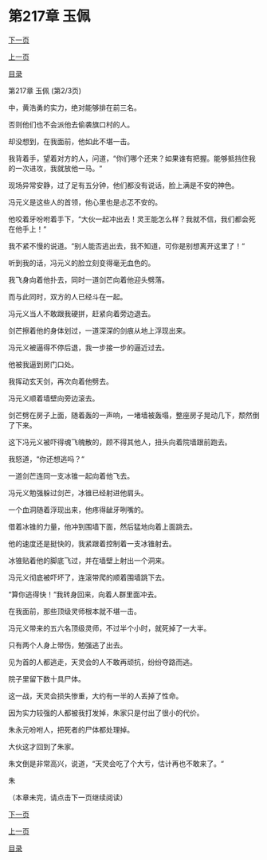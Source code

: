 <h1>第217章     玉佩</h1>
            <div><p><a href="./650_%E7%AC%AC217%E7%AB%A0_%E7%8E%89%E4%BD%A9.md">下一页</a></p><p><a href="./648_%E7%AC%AC217%E7%AB%A0_%E7%8E%89%E4%BD%A9.md">上一页</a></p><p><a href="../">目录</a></p></div>
            <div><p>第217章     玉佩 (第2/3页)</p><p>中，黄浩勇的实力，绝对能够排在前三名。</p><p>否则他们也不会派他去偷袭旗口村的人。</p><p>却没想到，在我面前，他如此不堪一击。</p><p>我背着手，望着对方的人，问道，“你们哪个还来？如果谁有把握。能够抵挡住我的一次进攻，我就放他一马。“</p><p>现场异常安静，过了足有五分钟，他们都没有说话，脸上满是不安的神色。</p><p>冯元义是这些人的首领，他心里也是忐忑不安的。</p><p>他咬着牙吩咐着手下，“大伙一起冲出去！灵王能怎么样？我就不信，我们都会死在他手上！“</p><p>我不紧不慢的说道。“别人能否逃出去，我不知道，可你是别想离开这里了！“</p><p>听到我的话，冯元义的脸立刻变得毫无血色的。</p><p>我飞身向着他扑去，同时一道剑芒向着他迎头劈落。</p><p>而与此同时，双方的人已经斗在一起。</p><p>冯元义当人不敢跟我硬拼，赶紧向着旁边退去。</p><p>剑芒擦着他的身体划过，一道深深的剑痕从地上浮现出来。</p><p>冯元义被逼得不停后退，我一步接一步的逼近过去。</p><p>他被我逼到房门口处。</p><p>我挥动玄天剑，再次向着他劈去。</p><p>冯元义顺着墙壁向旁边滚去。</p><p>剑芒劈在房子上面，随着轰的一声响，一堵墙被轰塌，整座房子晃动几下，颓然倒了下来。</p><p>这下冯元义被吓得魂飞魄散的，顾不得其他人，扭头向着院墙跟前跑去。</p><p>我怒道，“你还想逃吗？“</p><p>一道剑芒连同一支冰锥一起向着他飞去。</p><p>冯元义勉强躲过剑芒，冰锥已经射进他肩头。</p><p>一个血洞随着浮现出来，他疼得龇牙咧嘴的。</p><p>借着冰锥的力量，他冲到围墙下面，然后猛地向着上面跳去。</p><p>他的速度还是挺快的，我紧跟着控制着一支冰锥射去。</p><p>冰锥贴着他的脚底飞过，并在墙壁上射出一个洞来。</p><p>冯元义彻底被吓坏了，连滚带爬的顺着围墙跳下去。</p><p>“算你逃得快！“我转身回来，向着人群里面冲去。</p><p>在我面前，那些顶级灵师根本就不堪一击。</p><p>冯元义带来的五六名顶级灵师，不过半个小时，就死掉了一大半。</p><p>只有两个人身上带伤，勉强逃了出去。</p><p>见为首的人都逃走，天灵会的人不敢再顽抗，纷纷夺路而逃。</p><p>院子里留下数十具尸体。</p><p>这一战，天灵会损失惨重，大约有一半的人丢掉了性命。</p><p>因为实力较强的人都被我打发掉，朱家只是付出了很小的代价。</p><p>朱永元吩咐人，把死者的尸体都处理掉。</p><p>大伙这才回到了朱家。</p><p>朱文倒是非常高兴，说道，“天灵会吃了个大亏，估计再也不敢来了。“</p><p>朱</p><p>（本章未完，请点击下一页继续阅读）</p></div>
            <div><p><a href="./650_%E7%AC%AC217%E7%AB%A0_%E7%8E%89%E4%BD%A9.md">下一页</a></p><p><a href="./648_%E7%AC%AC217%E7%AB%A0_%E7%8E%89%E4%BD%A9.md">上一页</a></p><p><a href="../">目录</a></p></div>